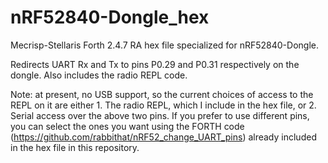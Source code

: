 # nRF52840-Dongle_hex
Mecrisp-Stellaris Forth 2.4.7 RA hex file specialized for nRF52840-Dongle.

Redirects UART Rx and Tx to pins P0.29 and P0.31 respectively on the dongle.  Also 
includes the radio REPL code.

Note: at present, no USB support, so the current choices of access to the REPL on it are
either 1.  The radio REPL, which I include in the hex file, or 2. Serial access over
the above two pins.  If you prefer to use different pins, you can select the ones you
want using the FORTH code (https://github.com/rabbithat/nRF52_change_UART_pins) already included 
in the hex file in this repository.
